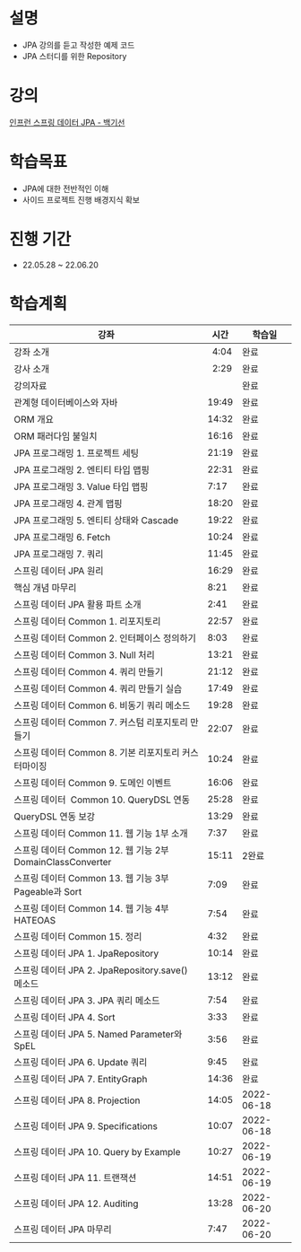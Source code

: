 # 설명
- JPA 강의를 듣고 작성한 예제 코드 
- JPA 스터디를 위한 Repository

# 강의
[인프런 스프링 데이터 JPA - 백기선 ](https://www.inflearn.com/course/%EC%8A%A4%ED%94%84%EB%A7%81-%EB%8D%B0%EC%9D%B4%ED%84%B0-jpa/)

# 학습목표
- JPA에 대한 전반적인 이해
- 사이드 프로젝트 진행 배경지식 확보  
  
# 진행 기간
- 22.05.28 ~ 22.06.20

# 학습계획
| 강좌 | 시간 | 학습일 |
| --- | --- | --- |
|강좌 소개|  4:04|완료 |
|강사 소개|  2:29|완료 |
| 강의자료|　 | 완료 |
|관계형 데이터베이스와 자바|19:49|완료 |
| ORM 개요|14:32|완료 |
| ORM 패러다임 불일치|16:16|완료 |
| JPA 프로그래밍 1. 프로젝트 세팅|21:19|완료 |
| JPA 프로그래밍 2. 엔티티 타입 맵핑|22:31|완료 |
| JPA 프로그래밍 3. Value 타입 맵핑|7:17|완료 |
| JPA 프로그래밍 4. 관계 맵핑|18:20|완료 |
| JPA 프로그래밍 5. 엔티티 상태와 Cascade|19:22|완료|
| JPA 프로그래밍 6. Fetch|10:24|완료|
| JPA 프로그래밍 7. 쿼리|11:45|완료|
| 스프링 데이터 JPA 원리|16:29|완료|
| 핵심 개념 마무리|8:21|완료|
|스프링 데이터 JPA 활용 파트 소개|2:41|완료|
| 스프링 데이터 Common 1. 리포지토리|22:57|완료|
| 스프링 데이터 Common 2. 인터페이스 정의하기|8:03|완료|
| 스프링 데이터 Common 3. Null 처리|13:21|완료|
| 스프링 데이터 Common 4. 쿼리 만들기|21:12|완료|
| 스프링 데이터 Common 4. 쿼리 만들기 실습|17:49|완료|
| 스프링 데이터 Common 6. 비동기 쿼리 메소드|19:28|완료|
| 스프링 데이터 Common 7. 커스텀 리포지토리 만들기|22:07|완료|
| 스프링 데이터 Common 8. 기본 리포지토리 커스터마이징|10:24|완료|
| 스프링 데이터 Common 9. 도메인 이벤트|16:06|완료|
| 스프링 데이터  Common 10. QueryDSL 연동|25:28|완료|
| QueryDSL 연동 보강|13:29|완료|
| 스프링 데이터 Common 11. 웹 기능 1부 소개|7:37|완료|
| 스프링 데이터 Common 12. 웹 기능 2부 DomainClassConverter|15:11|2완료|
| 스프링 데이터 Common 13. 웹 기능 3부  Pageable과 Sort|7:09|완료|
| 스프링 데이터 Common 14. 웹 기능 4부 HATEOAS|7:54|완료|
| 스프링 데이터 Common 15. 정리|4:32|완료|
| 스프링 데이터 JPA 1. JpaRepository|10:14|완료|
| 스프링 데이터 JPA 2. JpaRepository.save()  메소드|13:12|완료|
| 스프링 데이터 JPA 3. JPA 쿼리 메소드|7:54|완료|
| 스프링 데이터 JPA 4. Sort|3:33|완료|
| 스프링 데이터 JPA 5. Named Parameter와 SpEL|3:56|완료|
| 스프링 데이터 JPA 6. Update 쿼리|9:45|완료|
| 스프링 데이터 JPA 7. EntityGraph|14:36|완료|
| 스프링 데이터 JPA 8. Projection|14:05|2022-06-18|
| 스프링 데이터 JPA 9. Specifications|10:07|2022-06-18 |
| 스프링 데이터 JPA 10. Query by Example|10:27|2022-06-19 |
| 스프링 데이터 JPA 11. 트랜잭션|14:51|2022-06-19|
| 스프링 데이터 JPA 12. Auditing|13:28|2022-06-20 |
| 스프링 데이터 JPA 마무리|7:47|2022-06-20|
